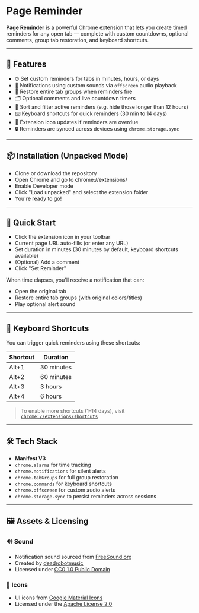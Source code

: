 # Page Reminder

**Page Reminder** is a powerful Chrome extension that lets you create timed reminders for any open tab — complete with custom countdowns, optional comments, group tab restoration, and keyboard shortcuts.

---

## 🚀 Features

- ⏰ Set custom reminders for tabs in minutes, hours, or days
- 🔕 Notifications using custom sounds via `offscreen` audio playback
- 🧠 Restore entire tab groups when reminders fire
- 🗂️ Optional comments and live countdown timers
- 🔄 Sort and filter active reminders (e.g. hide those longer than 12 hours)
- ⌨️ Keyboard shortcuts for quick reminders (30 min to 14 days)
- 🔔 Extension icon updates if reminders are overdue
- 🔒 Reminders are synced across devices using `chrome.storage.sync`

---

## 📦 Installation (Unpacked Mode)

- Clone or download the repository
- Open Chrome and go to chrome://extensions/
- Enable Developer mode
- Click "Load unpacked" and select the extension folder
- You're ready to go!

---

## 🚀 Quick Start

- Click the extension icon in your toolbar
- Current page URL auto-fills (or enter any URL)
- Set duration in minutes (30 minutes by default, keyboard shortcuts available)
- (Optional) Add a comment
- Click "Set Reminder"

When time elapses, you'll receive a notification that can:
- Open the original tab
- Restore entire tab groups (with original colors/titles)
- Play optional alert sound

---

## 🎯 Keyboard Shortcuts

You can trigger quick reminders using these shortcuts:

| Shortcut   | Duration      |
|------------|---------------|
| Alt+1      | 30 minutes    |
| Alt+2      | 60 minutes    |
| Alt+3      | 3 hours       |
| Alt+4      | 6 hours       |

> To enable more shortcuts (1–14 days), visit  
> [`chrome://extensions/shortcuts`](chrome://extensions/shortcuts)

---

## 🛠️ Tech Stack

- **Manifest V3**
- `chrome.alarms` for time tracking
- `chrome.notifications` for silent alerts
- `chrome.tabGroups` for full group restoration
- `chrome.commands` for keyboard shortcuts
- `chrome.offscreen` for custom audio alerts
- `chrome.storage.sync` to persist reminders across sessions

---

## 🖼️ Assets & Licensing

### 🔊 Sound
- Notification sound sourced from [FreeSound.org](https://freesound.org/people/deadrobotmusic/sounds/750608/)
- Created by [deadrobotmusic](https://freesound.org/people/deadrobotmusic/)
- Licensed under [CC0 1.0 Public Domain](https://creativecommons.org/publicdomain/zero/1.0/)

### 🎨 Icons
- UI icons from [Google Material Icons](https://github.com/google/material-design-icons)
- Licensed under the [Apache License 2.0](https://www.apache.org/licenses/LICENSE-2.0)
